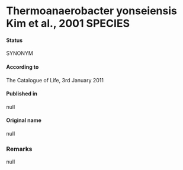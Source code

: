 # Thermoanaerobacter yonseiensis Kim et al., 2001 SPECIES

#### Status
SYNONYM

#### According to
The Catalogue of Life, 3rd January 2011

#### Published in
null

#### Original name
null

### Remarks
null